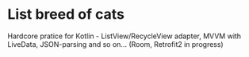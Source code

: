 # List breed of cats
Hardcore pratice for Kotlin - ListView/RecycleView adapter, MVVM with LiveData, JSON-parsing and so on...
(Room, Retrofit2 in progress)
